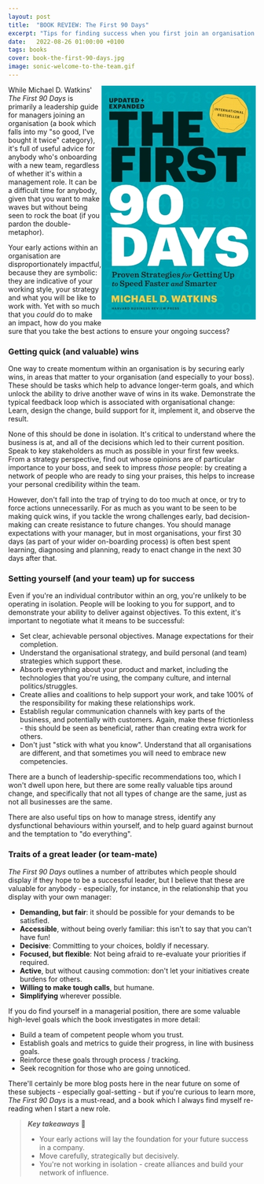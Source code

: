 ```yaml
---
layout: post
title:  "BOOK REVIEW: The First 90 Days"
excerpt: "Tips for finding success when you first join an organisation."
date:   2022-08-26 01:00:00 +0100
tags: books
cover: book-the-first-90-days.jpg
image: sonic-welcome-to-the-team.gif
---
```


<img src="/assets/img/book-the-first-90-days.jpg" align="right">While Michael D. Watkins' _The First 90 Days_ is primarily a leadership guide for managers joining an organisation (a book which falls into my "so good, I've bought it twice" category), it's full of useful advice for anybody who's onboarding with a new team, regardless of whether it's within a management role. It can be a difficult time for anybody, given that you want to make waves but without being seen to rock the boat (if you pardon the double-metaphor). 

Your early actions within an organisation are disproportionately impactful, because they are symbolic: they are indicative of your working style, your strategy and what you will be like to work with. Yet with so much that you _could_ do to make an impact, how do you make sure that you take the best actions to ensure your ongoing success?

### Getting quick (and valuable) wins

One way to create momentum within an organisation is by securing early wins, in areas that matter to your organisation (and especially to your boss). These should be tasks which help to advance longer-term goals, and which unlock the ability to drive another wave of wins in its wake. Demonstrate the typical feedback loop which is associated with organisational change: Learn, design the change, build support for it, implement it, and observe the result.

None of this should be done in isolation. It's critical to understand where the business is at, and all of the decisions which led to their current position. Speak to key stakeholders as much as possible in your first few weeks. From a strategy perspective, find out whose opinions are of particular importance to your boss, and seek to impress _those_ people: by creating a network of people who are ready to sing your praises, this helps to increase your personal credibility within the team.

However, don't fall into the trap of trying to do too much at once, or try to force actions unnecessarily. For as much as you want to be seen to be making quick wins, if you tackle the wrong challenges early, bad decision-making can create resistance to future changes. You should manage expectations with your manager, but in most organisations, your first 30 days (as part of your wider on-boarding process) is often best spent learning, diagnosing and planning, ready to enact change in the next 30 days after that.

### Setting yourself (and your team) up for success

Even if you're an individual contributor within an org, you're unlikely to be operating in isolation. People will be looking to you for support, and to demonstrate your ability to deliver against objectives. To this extent, it's important to negotiate what it means to be successful:

* Set clear, achievable personal objectives. Manage expectations for their completion.
* Understand the organisational strategy, and build personal (and team) strategies which support these.
* Absorb everything about your product and market, including the technologies that you're using, the company culture, and internal politics/struggles.
* Create allies and coalitions to help support your work, and take 100% of the responsibility for making these relationships work.
* Establish regular communication channels with key parts of the business, and potentially with customers. Again, make these frictionless - this should be seen as beneficial, rather than creating extra work for others.
* Don't just "stick with what you know". Understand that all organisations are different, and that sometimes you will need to embrace new competencies.

There are a bunch of leadership-specific recommendations too, which I won't dwell upon here, but there are some really valuable tips around change, and specifically that not all types of change are the same, just as not all businesses are the same.

There are also useful tips on how to manage stress, identify any dysfunctional behaviours within yourself, and to help guard against burnout and the temptation to "do everything".

### Traits of a great leader (or team-mate)

_The First 90 Days_ outlines a number of attributes which people should display if they hope to be a successful leader, but I believe that these are valuable for anybody - especially, for instance, in the relationship that you display with your own manager: 

* **Demanding, but fair**: it should be possible for your demands to be satisfied.
* **Accessible**, without being overly familiar: this isn't to say that you can't have fun!
* **Decisive**: Committing to your choices, boldly if necessary.
* **Focused, but flexible**: Not being afraid to re-evaluate your priorities if required.
* **Active**, but without causing commotion: don't let your initiatives create burdens for others.
* **Willing to make tough calls**, but humane.
* **Simplifying** wherever possible.

If you do find yourself in a managerial position, there are some valuable high-level goals which the book investigates in more detail:

* Build a team of competent people whom you trust.
* Establish goals and metrics to guide their progress, in line with business goals.
* Reinforce these goals through process / tracking.
* Seek recognition for those who are going unnoticed.

There'll certainly be more blog posts here in the near future on some of these subjects - especially goal-setting - but if you're curious to learn more, _The First 90 Days_ is a must-read, and a book which I always find myself re-reading when I start a new role.

> **_Key takeaways_** 📝  
> * Your early actions will lay the foundation for your future success in a company.
> * Move carefully, strategically but decisively.
> * You're not working in isolation - create alliances and build your network of influence.